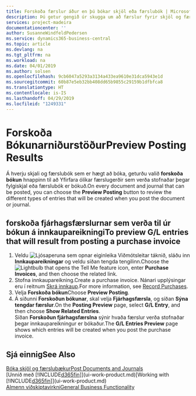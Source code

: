 ```yaml
---
title: Forskoða færslur áður en þú bókar skjöl eða færslubók | Microsoft Docs
description: Þú getur gengið úr skugga um að færslur fyrir skjöl og færslubækur séu réttar áður en þær eru bókaðar í fjárhag.
services: project-madeira
documentationcenter: ''
author: SusanneWindfeldPedersen
ms.service: dynamics365-business-central
ms.topic: article
ms.devlang: na
ms.tgt_pltfrm: na
ms.workload: na
ms.date: 04/01/2019
ms.author: solsen
ms.openlocfilehash: 9cb6047a5293a3134a433ea9610e31dca5943e1d
ms.sourcegitcommit: 60b87e5eb32bb408dd65b9855c29159b1dfbfca8
ms.translationtype: HT
ms.contentlocale: is-IS
ms.lasthandoff: 04/29/2019
ms.locfileid: "1249331"
---
```

# <a name="preview-posting-results"></a><span data-ttu-id="3919e-103">Forskoða Bókunarniðurstöður</span><span class="sxs-lookup"><span data-stu-id="3919e-103">Preview Posting Results</span></span>
<span data-ttu-id="3919e-104">Á hverju skjali og færslubók sem er hægt að bóka, geturðu valið **forskoða bókun** hnappinn til að Yfirfara ólíkar færslugerðir sem verða stofnaðar þegar fylgiskjal eða færslubók er bókuð.</span><span class="sxs-lookup"><span data-stu-id="3919e-104">On every document and journal that can be posted, you can choose the **Preview Posting** button to review the different types of entries that will be created when you post the document or journal.</span></span>

## <a name="to-preview-gl-entries-that-will-result-from-posting-a-purchase-invoice"></a><span data-ttu-id="3919e-105">forskoða fjárhagsfærslurnar sem verða til úr bókun á innkaupareikningi</span><span class="sxs-lookup"><span data-stu-id="3919e-105">To preview G/L entries that will result from posting a purchase invoice</span></span>
1. <span data-ttu-id="3919e-106">Veldu ![Ljósaperuna sem opnar eiginleika Viðmótsleitar](media/ui-search/search_small.png "Segðu mér hvað þú vilt gera") táknið, sláðu inn **Innkaupareikningar** og veldu síðan tengda tengilinn.</span><span class="sxs-lookup"><span data-stu-id="3919e-106">Choose the ![Lightbulb that opens the Tell Me feature](media/ui-search/search_small.png "Tell me what you want to do") icon, enter **Purchase Invoices**, and then choose the related link.</span></span>
2. <span data-ttu-id="3919e-107">Stofna innkaupareikning.</span><span class="sxs-lookup"><span data-stu-id="3919e-107">Create a purchase invoice.</span></span> <span data-ttu-id="3919e-108">Nánari upplýsingar eru í reitnum [Skrá innkaup](purchasing-how-record-purchases.md).</span><span class="sxs-lookup"><span data-stu-id="3919e-108">For more information, see [Record Purchases](purchasing-how-record-purchases.md).</span></span>
3. <span data-ttu-id="3919e-109">Velja **Forskoða bókun**</span><span class="sxs-lookup"><span data-stu-id="3919e-109">Choose **Preview Posting**.</span></span>
4. <span data-ttu-id="3919e-110">Á síðunni **Forskoðun bókunar**, skal velja **Fjárhagsfærsla**, og síðan **Sýna tengdar færslur**.</span><span class="sxs-lookup"><span data-stu-id="3919e-110">On the **Posting Preview** page, select **G/L Entry**, and then choose **Show Related Entries**.</span></span>  
   <span data-ttu-id="3919e-111">Síðan **Forskoðun fjárhagsfærslna** sýnir hvaða færslur verða stofnaðar þegar innkaupareikningur er bókaður.</span><span class="sxs-lookup"><span data-stu-id="3919e-111">The **G/L Entries Preview** page shows which entries will be created when you post the purchase invoice.</span></span>

## <a name="see-also"></a><span data-ttu-id="3919e-112">Sjá einnig</span><span class="sxs-lookup"><span data-stu-id="3919e-112">See Also</span></span>
[<span data-ttu-id="3919e-113">Bóka skjöl og færslubækur</span><span class="sxs-lookup"><span data-stu-id="3919e-113">Post Documents and Journals</span></span>](ui-post-documents-journals.md)  
<span data-ttu-id="3919e-114">[Unnið með [!INCLUDE[d365fin](includes/d365fin_md.md)]](ui-work-product.md)</span><span class="sxs-lookup"><span data-stu-id="3919e-114">[Working with [!INCLUDE[d365fin](includes/d365fin_md.md)]](ui-work-product.md)</span></span>  
[<span data-ttu-id="3919e-115">Almenn viðskiptavirkni</span><span class="sxs-lookup"><span data-stu-id="3919e-115">General Business Functionality</span></span>](ui-across-business-areas.md)
